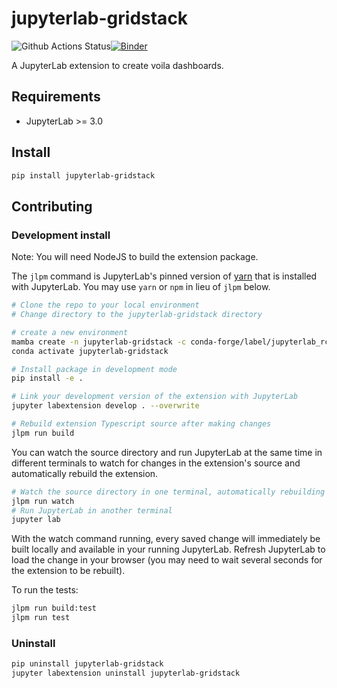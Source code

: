 # jupyterlab-gridstack

![Github Actions Status](https://github.com/hbcarlos/jupyterlab-gridstack/workflows/Build/badge.svg)[![Binder](https://mybinder.org/badge_logo.svg)](https://mybinder.org/v2/gh/hbcarlos/jupyterlab-gridstack/master?urlpath=lab)

A JupyterLab extension to create voila dashboards.

## Requirements

- JupyterLab >= 3.0

## Install

```bash
pip install jupyterlab-gridstack
```

## Contributing

### Development install

Note: You will need NodeJS to build the extension package.

The `jlpm` command is JupyterLab's pinned version of
[yarn](https://yarnpkg.com/) that is installed with JupyterLab. You may use
`yarn` or `npm` in lieu of `jlpm` below.

```bash
# Clone the repo to your local environment
# Change directory to the jupyterlab-gridstack directory

# create a new environment
mamba create -n jupyterlab-gridstack -c conda-forge/label/jupyterlab_rc -c conda-forge/label/jupyterlab_server_rc -c conda-forge/label/jupyterlab_widgets_rc -c conda-forge jupyterlab=3 ipywidgets jupyterlab_widgets nodejs python -y
conda activate jupyterlab-gridstack

# Install package in development mode
pip install -e .

# Link your development version of the extension with JupyterLab
jupyter labextension develop . --overwrite

# Rebuild extension Typescript source after making changes
jlpm run build
```

You can watch the source directory and run JupyterLab at the same time in different terminals to watch for changes in the extension's source and automatically rebuild the extension.

```bash
# Watch the source directory in one terminal, automatically rebuilding when needed
jlpm run watch
# Run JupyterLab in another terminal
jupyter lab
```

With the watch command running, every saved change will immediately be built locally and available in your running JupyterLab. Refresh JupyterLab to load the change in your browser (you may need to wait several seconds for the extension to be rebuilt).

To run the tests:

```bash
jlpm run build:test
jlpm run test
```

### Uninstall

```bash
pip uninstall jupyterlab-gridstack
jupyter labextension uninstall jupyterlab-gridstack
```
